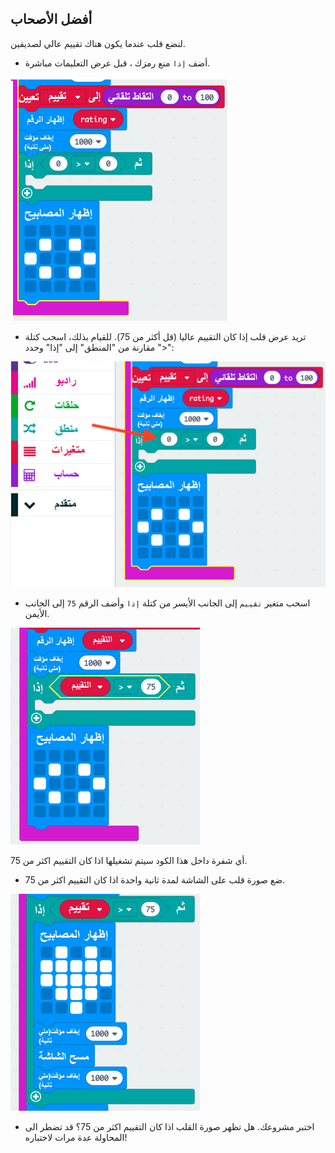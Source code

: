 ## أفضل الأصحاب

لنضع قلب عندما يكون هناك تقييم عالي لصديقين.

+ أضف `إذا` منع رمزك ، قبل عرض التعليمات مباشرة.

![لقطة الشاشة](images/rate-if.png)

+ تريد عرض قلب إذا كان التقييم عاليا (قل أكثر من 75). للقيام بذلك، اسحب كتلة مقارنة من "المنطق" إلى "إذا" وحدد ">":

![لقطة الشاشة](images/rate-compare.png)

+ اسحب متغير `تقييم` إلى الجانب الأيسر من كتلة `إذا` وأضف الرقم `75` إلى الجانب الأيمن.

![لقطة الشاشة](images/rate-75.png)

أي شفرة داخل هذا الكود سيتم تشغيلها اذا كان التقييم اكثر من 75.

+ ضع صورة قلب على الشاشة لمدة ثانية واحدة اذا كان التقييم اكثر من 75.

![لقطة الشاشة](images/rate-heart.png)

+ اختبر مشروعك. هل تظهر صورة القلب اذا كان التقييم اكثر من 75؟ قد تضطر الى المحاولة عدة مرات لاختباره!